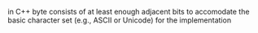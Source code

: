 in C++ byte consists of at least enough adjacent bits to accomodate the basic character set (e.g., ASCII or Unicode) for the implementation
